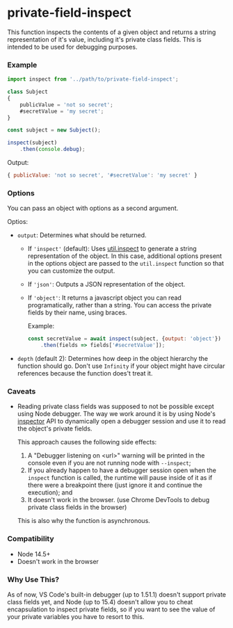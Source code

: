 # private-field-inspect

This function inspects the contents of a given object and returns a string representation of it's value,
including it's private class fields.
This is intended to be used for debugging purposes.

### Example

```js
import inspect from '../path/to/private-field-inspect';

class Subject
{
	publicValue = 'not so secret';
	#secretValue = 'my secret';
}

const subject = new Subject();

inspect(subject)
	.then(console.debug);
```

Output:

```js
{ publicValue: 'not so secret', '#secretValue': 'my secret' }
```

### Options

You can pass an object with options as a second argument.

Optios:

- `output`: Determines what should be returned.
	- If `'inspect'` (default): Uses [util.inspect](https://nodejs.org/api/util.html#util_util_inspect_object_options)
	to generate a string representation of the object.
	In this case, additional options present in the options object are passed to the `util.inspect` function so that you
	can customize the output.
	- If `'json'`: Outputs a JSON representation of the object.
	- If `'object'`: It returns a javascript object you can read programatically, rather than a string.
	You can access the private fields by their name, using braces.

		Example:

		```js
		const secretValue = await inspect(subject, {output: 'object'})
			.then(fields => fields['#secretValue']);
		```
- `depth` (default 2): Determines how deep in the object hierarchy the function should go.
	Don't use `Infinity` if your object might have circular references because the function does't treat it.

### Caveats

- Reading private class fields was supposed to not be possible except using Node debugger.
	The way we work around it is by using Node's [inspector](https://nodejs.org/api/inspector.html) API to dynamically open
	a debugger session and use it to read the object's private fields.

	This approach causes the following side effects:

	1. A "Debugger listening on \<url>" warning will be printed in the console even if you are not running node with
		`--inspect`;
	1. If you already happen to have a debugger session open when the `inspect` function is called,
		the runtime will pause inside of it as if there were a breakpoint there
		(just ignore it and continue the execution); and
	1. It doesn't work in the browser.
		(use Chrome DevTools to debug private class fields in the browser)

	This is also why the function is asynchronous.

### Compatibility

- Node 14.5+
- Doesn't work in the browser

### Why Use This?

As of now, VS Code's built-in debugger (up to 1.51.1) doesn't support private class fields yet, and Node (up to 15.4)
doesn't allow you to cheat encapsulation to inspect private fields, so if you want to see the value of your private
variables you have to resort to this.
